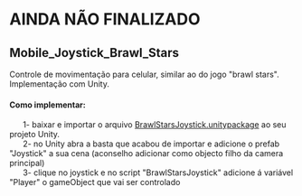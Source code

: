 # AINDA NÃO FINALIZADO
## Mobile_Joystick_Brawl_Stars
Controle de movimentação para celular, similar ao do jogo "brawl stars". Implementação com Unity.


#### Como implementar:<br />
&nbsp;&nbsp;&nbsp;&nbsp;&nbsp;&nbsp;1- baixar e importar o arquivo [BrawlStarsJoystick.unitypackage](https://github.com/JHDsBR/Mobile_Joystick_Brawl_Stars/blob/master/BrawlStarsJoystick.unitypackage) ao seu projeto Unity.<br />
&nbsp;&nbsp;&nbsp;&nbsp;&nbsp;&nbsp;2- no Unity abra a basta que acabou de importar e adicione o prefab "Joystick" a sua cena (aconselho adicionar como objecto filho da camera principal)<br />
&nbsp;&nbsp;&nbsp;&nbsp;&nbsp;&nbsp;3- clique no joystick e no script "BrawlStarsJoystick" adicione á variável "Player" o gameObject que vai ser controlado<br />
